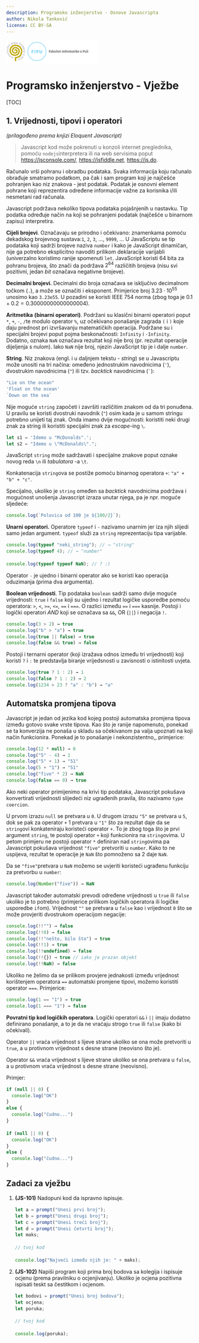 ```yaml
---
description: Programsko inženjerstvo - Osnove Javascripta
author: Nikola Tanković
license: CC BY-SA
---
```


<img src="art/fipu.png" alt="fipu" style="zoom:24%;" />

# Programsko inženjerstvo - Vježbe



[TOC]

## 1. Vrijednosti, tipovi i operatori

_(prilagođeno prema knjizi Eloquent Javascript)_

>  Javascript kod može pokrenuti u konzoli internet preglednika, pomoću `nodejs`interpretera ili  na web servisima poput https://jsconsole.com/, https://jsfiddle.net, https://js.do.

Računalo vrši pohranu i obradbu podataka. Svaka informacija koju računalo obrađuje smatramo podatkom, pa čak i sam program koji je najčešće pohranjen kao niz znakova - jest podatak. Podatak je osnovni element pohrane koji reprezentira određene informacije važne za korisnika i/ili nesmetani rad računala.

Javascript podržava nekoliko tipova podataka pojašnjenih u nastavku. Tip podatka određuje način na koji se pohranjeni podatak (najčešće u binarnom zapisu) interpretira.

**Cijeli brojevi**. Označavaju se prirodno i očekivano: znamenkama pomoću dekadskog brojevnog sustava:`1`, `2`, `3`, …, `9999`, … U JavaScriptu se tip podataka koji sadrži brojeve naziva `number` i kako je JavaScript dinamičan, nije ga potrebno eksplicitno navoditi prilikom deklaracije varijabli (univerzalno koristimo ranije spomenuti `let`. JavaScript koristi 64 bita za pohranu brojeva, što znači da podržava $2^{64}$ različitih brojeva (nisu svi pozitivni, jedan _bit_ označava negativne brojeve).

**Decimalni brojevi.** Decimalni dio broja označava se isključivo decimalnom točkom (`.`), a može se označiti i eksponent. Primjerice broj $3.23 \cdot 10^{55}$ unosimo kao `3.23e55`. U pozadini se koristi IEEE 754 norma (zbog toga je $0.1 + 0.2 = 0.30000000000000004$). 

**Aritmetika** **(binarni operatori)**. Podržani su klasični binarni operatori poput `*`, `+`, `-`, `/`te modulo operator `%`, uz očekivano ponašanje zagrada `(` i `)` koje daju prednost pri izvršavanju matematičkih operacija. Podržane su i specijalni brojevi poput pojma beskonačnosti: `Infinity` i `-Infinity`. Dodatno, oznaka `NaN` označava rezultat koji nije broj (pr. rezultat operacije dijeljenja s nulom). Iako `NaN` nije broj, njezin JavaScript tip je i dalje `number`.

**String**. Niz znakova (engl. i u daljnjem tekstu - _string_) se u Javascriptu može unositi na tri načina: omeđeno jednostrukim navodnicima (`'`), dvostrukim navodnicima (`"`) ili tzv. _backtick_ navodnicima (`` ` ``):

```javascript
"Lie on the ocean"
'Float on the ocean'
`Down on the sea`
```

Nije moguće `string` započeti i završiti različitim znakom od da tri ponuđena. U pravilu se koristi dvostruki navodnik (`"`) osim kada je u samom stringu potrebno unijeti taj znak. Onda imamo dvije mogućnosti: koristiti neki drugi znak za string ili koristiti specijalni znak za _escape_-ing `\`.

```javascript
let s1 = 'Idemo u "McDonalds".';
let s2 = "Idemo u \"McDonalds\".";
```

JavaScript `string` može sadržavati i specijalne znakove poput oznake novog reda `\n` ili _tabulatora_ -a `\t`.

Konkatenacija `string`ova se postiže pomoću binarnog operatora `+`: `"a" + "b" + "c"`.

Specijalno, ukoliko je `string` omeđen sa _backtick_ navodnicima podržava i mogućnost unošenja Javascript izraza unutar njega, pa je npr. moguće sljedeće:

```javascript
console.log(`Polovica od 100 je ${100/2}`);
```

**Unarni operatori.** Operatore `typeof` i `-` nazivamo unarnim jer iza njih slijedi samo jedan argument. `typeof` služi za `string` reprezentaciju tipa varijable.

```javascript
console.log(typeof "neki_string"); // → "string"
console.log(typeof 4); // → "number"

console.log(typeof typeof NaN); // ? :)
```

Operator `-` je ujedno i binarni operator ako se koristi kao operacija oduzimanja (prima dva argumenta).

**Boolean vrijednosti**. Tip podataka `boolean` sadrži samo dvije moguće vrijednosti: `true` i `false` koji su ujedno i rezultat logičke usporedbe pomoću operatora: `>`, `<`, `>=`, `<=`, `==` i `===`. O razlici između `==` i `===` kasnije. Postoji i logički operatori _AND_ koji se označava sa `&&`, OR (`||`) i negacija `!`.

```javascript
console.log(3 > 2) → true
console.log("b" > "a") → true
console.log(true || false) → true
console.log(false && true) → false
```

Postoji i ternarni operator (koji izražava odnos između tri vrijednosti) koji koristi `?` i `:` te predstavlja biranje vrijedsnosti u zavisnosti o istinitosti uvjeta.

```javascript
console.log(true ? 1 : 2) → 1
console.log(false ? 1 : 2) → 2
console.log(1234 > 23 ? "a" : "b") → "a"
```

## Automatska promjena tipova

Javascript je jedan od jezika kod kojeg postoji automatska promjena tipova između gotovo svake vrste tipova. Kao što je ranije napomenuto, ponekad se ta konverzija ne ponaša u skladu sa očekivanom pa valja upoznati na koji način funkcionira. Ponekad je to ponašanje i nekonzistentno,, primjerice:

```javascript
console.log(12 * null) → 0
console.log("5" - 4) → 1
console.log("5" + 1) → "51"
console.log(5 + "1") → "51"
console.log("five" * 2) → NaN
console.log(false == 0) → true
```

Ako neki operator primijenimo na krivi tip podataka, Javascript pokušava konvertirati vrijednosti slijedeći niz ugrađenih pravila, što nazivamo `type coercion`.

U prvom izrazu `null` se pretvara u `0`. U drugom izrazu `"5"` se pretvara u `5`, dok se pak za operator `+` 1 pretvara u `"1"` što za rezultat daje da se `string`ovi konkateniraju koristeći operator `+`. To je zbog toga što je prvi argument `string`, te postoji operator `+` koji funkcionira na `string`ovima. U petom primjeru ne postoji operator `*` definiran nad `string`ovima pa Javascript pokušava vrijednost `"five"` pretvoriti u `number`. Kako to ne uspijeva, rezultat te operacije je `NaN` što pomnoženo sa 2 daje `NaN`.

Da se `"five"`pretvara u `NaN` možemo se uvjeriti koristeći ugrađenu funkciju za pretvorbu u `number`:

```javascript
console.log(Number("five")) → NaN
```

Javascript također automatski prevodi određene vrijednosti u `true` ili `false` ukoliko je to potrebno (primjerice prilikom logičkih operatora ili logičke usporedbe `if`om). Vrijednost `""` se pretvara u `false` kao i vrijednost `0` što se može provjeriti dvostrukom operacijom negacije:

```javascript
console.log(!!"") → false
console.log(!!0) → false
console.log(!!"nešto, bilo što") → true
console.log(!!1) → true
console.log(!!undefined) → false
console.log(!!{}) → true // iako je prazan objekt
console.log(!!NaN) → false
```

Ukoliko ne želimo da se prilikom provjere jednakosti između vrijednost korištenjem operatora `==` automatski promjene tipovi, možemo koristiti operator `===`. Primjerice:

```javascript
console.log(1 == "1") → true
console.log(1 === "1") → false
```



**Povratni tip kod logičkih operatora**. Logički operatori `&&` i `||` imaju dodatno definirano ponašanje, a to je da ne vraćaju strogo `true` ili `false` (kako bi očekivali).

Operator `||` vraća vrijednost s lijeve strane ukoliko se ona može pretvoriti u `true`, a u protivnom vrijednost s desne strane (neovisno što je).

Operator `&&` vraća vrijednost s lijeve strane ukoliko se ona pretvara u `false`, a u protivnom vraća vrijednost s desne strane (neovisno).

Primjer:

```javascript
if (null || 0) {
  console.log("OK")
}
else {
  console.log("čudno...")
}

if (null || 0) {
  console.log("OK")
}
else {
  console.log("čudno...")
}
```

## Zadaci za vježbu

1. **(JS-101)** Nadopuni kod da ispravno ispisuje.

   ```javascript
   let a = prompt("Unesi prvi broj");
   let b = prompt("Unesi drugi broj");
   let c = prompt("Unesi treći broj");
   let d = prompt("Unesi četvrti broj");
   let maks;
   
   // tvoj kod
   
   console.log("Najveći između njih je: " + maks);
   ```

1. **(JS-102)** Napiši program koji prima broj bodova sa kolegija i ispisuje ocjenu (prema pravilniku o ocjenjivanju). Ukoliko je ocjena pozitivna ispisati teskt sa čestitkom i ocjenom.

   ```javascript
   let bodovi = prompt("Unesi broj bodova");
   let ocjena;
   let poruka;
   
   // tvoj kod
   
   console.log(poruka);
   ```
